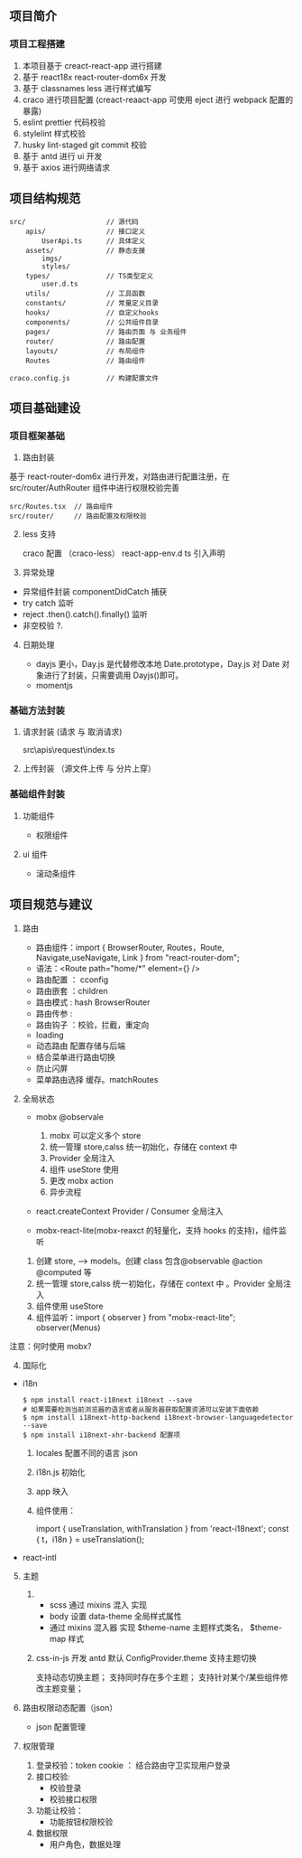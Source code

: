 ## 项目简介

### 项目工程搭建

1. 本项目基于 creact-react-app 进行搭建
1. 基于 react18x react-router-dom6x 开发
1. 基于 classnames less 进行样式编写
1. craco 进行项目配置 (creact-reaact-app 可使用 eject 进行 webpack 配置的暴露)
1. eslint prettier 代码校验
1. stylelint 样式校验
1. husky lint-staged git commit 校验
1. 基于 antd 进行 ui 开发
1. 基于 axios 进行网络请求

## 项目结构规范

    src/                    // 源代码
        apis/               // 接口定义
            UserApi.ts      // 具体定义
        assets/             // 静态支援
            imgs/
            styles/
        types/              // TS类型定义
            user.d.ts
        utils/              // 工具函数
        constants/          // 常量定义目录
        hooks/              // 自定义hooks
        components/         // 公共组件目录
        pages/              // 路由页面 与 业务组件
        router/             // 路由配置
        layouts/            // 布局组件
        Routes              // 路由组件

    craco.config.js         // 构建配置文件

## 项目基础建设

### 项目框架基础

1. 路由封装

基于 react-router-dom6x 进行开发，对路由进行配置注册，在 src/router/AuthRouter 组件中进行权限校验完善

    src/Routes.tsx  // 路由组件
    src/router/     // 路由配置及权限校验

2. less 支持

   craco 配置 （craco-less）
   react-app-env.d ts 引入声明

3. 异常处理

- 异常组件封装 componentDidCatch 捕获
- try catch 监听
- reject .then().catch().finally() 监听
- 非空校验 ?.

4. 日期处理

   - dayjs 更小，Day.js 是代替修改本地 Date.prototype，Day.js 对 Date 对象进行了封装，只需要调用 Dayjs()即可。
   - momentjs

### 基础方法封装

1. 请求封装 (请求 与 取消请求)

   src\apis\request\index.ts

2. 上传封装 （源文件上传 与 分片上穿）

### 基础组件封装

1. 功能组件

   - 权限组件

2. ui 组件

   - 滚动条组件

## 项目规范与建议

1. 路由

   - 路由组件：import { BrowserRouter, Routes，Route, Navigate,useNavigate, Link } from "react-router-dom";
   - 语法：<Route path="home/\*" element={<Index />} />
   - 路由配置 ： cconfig
   - 路由嵌套 ：children <Outlet />
   - 路由模式 : hash BrowserRouter
   - 路由传参 :
   - 路由钩子 ：校验，拦截，重定向
   - loading
   - 动态路由 配置存储与后端
   - 结合菜单进行路由切换
   - 防止闪屏
   - 菜单路由选择 缓存。matchRoutes

2. 全局状态

   - mobx @observale

     1. mobx 可以定义多个 store
     2. 统一管理 store,calss 统一初始化，存储在 context 中
     3. Provider 全局注入
     4. 组件 useStore 使用
     5. 更改 mobx action
     6. 异步流程

   - react.createContext Provider / Consumer 全局注入
   - mobx-react-lite(mobx-reaxct 的轻量化，支持 hooks 的支持)，组件监听

   1. 创建 store, --> models。创建 class 包含@observable @action @computed 等
   2. 统一管理 store,calss 统一初始化，存储在 context 中 。Provider 全局注入
   3. 组件使用 useStore
   4. 组件监听：import { observer } from "mobx-react-lite"; observer(Menus)

注意：何时使用 mobx?

4. 国际化

- i18n

      $ npm install react-i18next i18next --save
      # 如果需要检测当前浏览器的语言或者从服务器获取配置资源可以安装下面依赖
      $ npm install i18next-http-backend i18next-browser-languagedetector --save
      $ npm install i18next-xhr-backend 配置项

  1.  locales 配置不同的语言 json
  2.  i18n.js 初始化
  3.  app 映入
  4.  组件使用：

      import { useTranslation, withTranslation } from 'react-i18next';
      const { t，i18n } = useTranslation();

- react-intl

5. 主题

   1. - scss 通过 mixins 混入 实现
      - body 设置 data-theme 全局样式属性
      - 通过 mixins 混入器 实现 $theme-name 主题样式类名， $theme-map 样式
   2. css-in-js 开发 antd 默认 ConfigProvider.theme 支持主题切换

      支持动态切换主题；
      支持同时存在多个主题；
      支持针对某个/某些组件修改主题变量；

6. 路由权限动态配置（json）

   - json 配置管理

7. 权限管理

   1. 登录校验：token cookie ： 结合路由守卫实现用户登录
   2. 接口校验:
      - 校验登录
      - 校验接口权限
   3. 功能让校验：
      - 功能按钮权限校验
   4. 数据权限
      - 用户角色，数据处理

